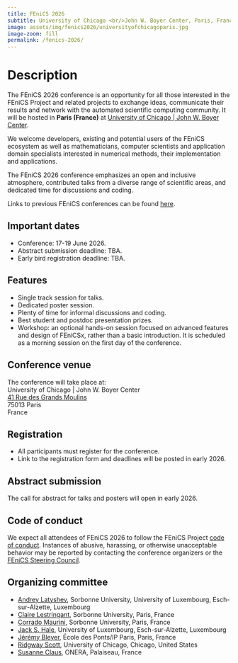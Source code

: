 ```yaml
---
title: FEniCS 2026
subtitle: University of Chicago <br/>John W. Boyer Center, Paris, France<br/>17-19 June 2026
image: assets/img/fenics2026/universityofchicagoparis.jpg
image-zoom: fill
permalink: /fenics-2026/
---
```


# Description

The FEniCS 2026 conference is an opportunity for all those interested in
the FEniCS Project and related projects to exchange ideas, communicate
their results and network with the automated scientific computing
community. It will be hosted in **Paris (France)** at
[University of Chicago | John W. Boyer Center](https://centerinparis.uchicago.edu/).

We welcome developers, existing and potential users of the
FEniCS ecosystem as well as mathematicians, computer scientists and
application domain specialists interested in numerical methods, their
implementation and applications.

The FEniCS 2026 conference emphasizes an open and inclusive
atmosphere, contributed talks from a diverse range of scientific areas,
and dedicated time for discussions and coding.

Links to previous FEniCS conferences can be found [here](index.md).

## Important dates

- Conference: 17-19 June 2026.
- Abstract submission deadline: TBA.
- Early bird registration deadline: TBA.

## Features

- Single track session for talks.
- Dedicated poster session.
- Plenty of time for informal discussions and coding.
- Best student and postdoc presentation prizes.
- Workshop: an optional hands-on session focused on advanced features and design of FEniCSx, rather than a basic introduction. It is scheduled as a morning session on the first day of the conference.

## Conference venue

The conference will take place at:<br/>
University of Chicago | John W. Boyer Center<br/>
[41 Rue des Grands Moulins](https://www.google.com/maps/place/Bernoulliborg/@53.2401818,6.533716,17z/data=!3m1!4b1!4m6!3m5!1s0x47c9cd1a4f77456b:0x9841c274f3f056e5!8m2!3d53.2401818!4d6.5362909!16s%2Fg%2F11fy9rbjy4?entry=ttu&g_ep=EgoyMDI0MDgyOC4wIKXMDSoASAFQAw%3D%3D)<br/>
75013 Paris<br/>
France

## Registration

- All participants must register for the conference.
- Link to the registration form and deadlines will be posted in early 2026.

## Abstract submission

The call for abstract for talks and posters will open in early 2026.


## Code of conduct

We expect all attendees of FEniCS 2026 to follow the FEniCS Project
[code of conduct](../community/code-of-conduct.md). Instances of
abusive, harassing, or otherwise unacceptable behavior may be reported
by contacting the conference organizers or the [FEniCS Steering
Council](https://github.com/FEniCS/governance).

## Organizing committee

- [Andrey Latyshev](https://www.linkedin.com/in/andrey-latyshev/), Sorbonne University, University of Luxembourg, Esch-sur-Alzette, Luxembourg
- [Claire Lestringant](http://www.dalembert.upmc.fr/home/lestringant/), Sorbonne University, Paris, France
- [Corrado Maurini](http://www.lmm.jussieu.fr/~corrado/), Sorbonne University, Paris, France
- [Jack S. Hale](https://www.jackhale.co.uk/), University of Luxembourg, Esch-sur-Alzette, Luxembourg
- [Jérémy Bleyer](https://bleyerj.github.io/), École des Ponts/IP Paris, Paris, France 
- [Ridgway Scott](https://people.cs.uchicago.edu/~ridg/), University of Chicago, Chicago, United States
- [Susanne Claus](https://www.linkedin.com/in/susanne-claus-ab47387/?originalSubdomain=fr), ONERA, Palaiseau, France